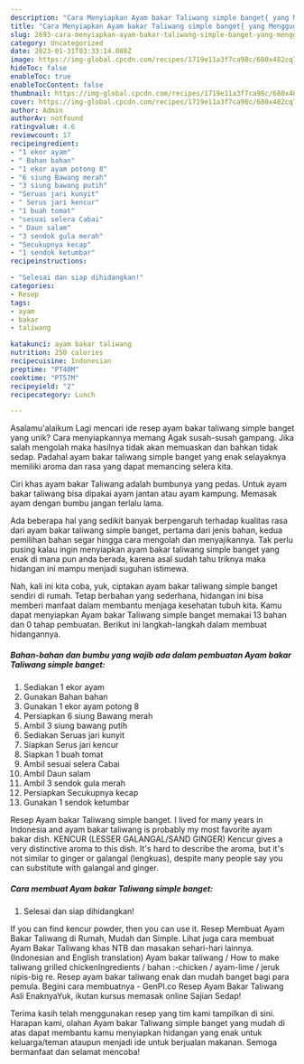 ```yaml
---
description: "Cara Menyiapkan Ayam bakar Taliwang simple banget{ yang Menggugah Selera"
title: "Cara Menyiapkan Ayam bakar Taliwang simple banget{ yang Menggugah Selera"
slug: 2693-cara-menyiapkan-ayam-bakar-taliwang-simple-banget-yang-menggugah-selera
category: Uncategorized
date: 2023-01-31T03:33:14.088Z
image: https://img-global.cpcdn.com/recipes/1719e11a3f7ca98c/680x482cq70/ayam-bakar-taliwang-simple-banget-foto-resep-utama.jpg
hideToc: false
enableToc: true
enableTocContent: false
thumbnail: https://img-global.cpcdn.com/recipes/1719e11a3f7ca98c/680x482cq70/ayam-bakar-taliwang-simple-banget-foto-resep-utama.jpg
cover: https://img-global.cpcdn.com/recipes/1719e11a3f7ca98c/680x482cq70/ayam-bakar-taliwang-simple-banget-foto-resep-utama.jpg
author: Admin
authorAv: notfound
ratingvalue: 4.6
reviewcount: 17
recipeingredient:
- "1 ekor ayam"
- " Bahan bahan"
- "1 ekor ayam potong 8"
- "6 siung Bawang merah"
- "3 siung bawang putih"
- "Seruas jari kunyit"
- " Serus jari kencur"
- "1 buah tomat"
- "sesuai selera Cabai"
- " Daun salam"
- "3 sendok gula merah"
- "Secukupnya kecap"
- "1 sendok ketumbar"
recipeinstructions:

- "Selesai dan siap dihidangkan!"
categories:
- Resep
tags:
- ayam
- bakar
- taliwang

katakunci: ayam bakar taliwang 
nutrition: 250 calories
recipecuisine: Indonesian
preptime: "PT40M"
cooktime: "PT57M"
recipeyield: "2"
recipecategory: Lunch

---
```



Asalamu'alaikum Lagi mencari ide resep ayam bakar taliwang simple banget yang unik? Cara menyiapkannya memang Agak susah-susah gampang. Jika salah mengolah maka hasilnya tidak akan memuaskan dan bahkan tidak sedap. Padahal ayam bakar taliwang simple banget yang enak selayaknya memiliki aroma dan rasa yang dapat memancing selera kita.


Ciri khas ayam bakar Taliwang adalah bumbunya yang pedas. Untuk ayam bakar taliwang bisa dipakai ayam jantan atau ayam kampung. Memasak ayam dengan bumbu jangan terlalu lama.

Ada beberapa hal yang sedikit banyak berpengaruh terhadap kualitas rasa dari ayam bakar taliwang simple banget, pertama dari jenis bahan, kedua pemilihan bahan segar hingga cara mengolah dan menyajikannya. Tak perlu pusing kalau ingin menyiapkan ayam bakar taliwang simple banget yang enak di mana pun anda berada, karena asal sudah tahu triknya maka hidangan ini mampu menjadi suguhan istimewa.


Nah, kali ini kita coba, yuk, ciptakan ayam bakar taliwang simple banget sendiri di rumah. Tetap berbahan yang sederhana, hidangan ini bisa memberi manfaat dalam membantu menjaga kesehatan tubuh kita. Kamu dapat menyiapkan Ayam bakar Taliwang simple banget memakai 13 bahan dan 0 tahap pembuatan. Berikut ini langkah-langkah dalam membuat hidangannya.

<!--inarticleads1-->

##### Bahan-bahan dan bumbu yang wajib ada dalam pembuatan Ayam bakar Taliwang simple banget:

1. Sediakan 1 ekor ayam
1. Gunakan  Bahan bahan
1. Gunakan 1 ekor ayam potong 8
1. Persiapkan 6 siung Bawang merah
1. Ambil 3 siung bawang putih
1. Sediakan Seruas jari kunyit
1. Siapkan  Serus jari kencur
1. Siapkan 1 buah tomat
1. Ambil sesuai selera Cabai
1. Ambil  Daun salam
1. Ambil 3 sendok gula merah
1. Persiapkan Secukupnya kecap
1. Gunakan 1 sendok ketumbar


Resep Ayam bakar Taliwang simple banget. I lived for many years in Indonesia and ayam bakar taliwang is probably my most favorite ayam bakar dish. KENCUR (LESSER GALANGAL/SAND GINGER) Kencur gives a very distinctive aroma to this dish. It&#39;s hard to describe the aroma, but it&#39;s not similar to ginger or galangal (lengkuas), despite many people say you can substitute with galangal and ginger. 

<!--inarticleads2-->

##### Cara membuat Ayam bakar Taliwang simple banget:


1. Selesai dan siap dihidangkan!

If you can find kencur powder, then you can use it. Resep Membuat Ayam Bakar Taliwang di Rumah, Mudah dan Simple. Lihat juga cara membuat Ayam Bakar Taliwang khas NTB dan masakan sehari-hari lainnya. (Indonesian and English translation) Ayam bakar taliwang / How to make taliwang grilled chickenIngredients / bahan :-chicken / ayam-lime / jeruk nipis-big re. Resep ayam bakar taliwang enak dan mudah banget bagi para pemula. Begini cara membuatnya - GenPI.co Resep Ayam Bakar Taliwang Asli EnaknyaYuk, ikutan kursus memasak online Sajian Sedap! 

Terima kasih telah menggunakan resep yang tim kami tampilkan di sini. Harapan kami, olahan Ayam bakar Taliwang simple banget yang mudah di atas dapat membantu kamu menyiapkan hidangan yang enak untuk keluarga/teman ataupun menjadi ide untuk berjualan makanan. Semoga bermanfaat dan selamat mencoba!
